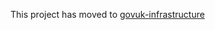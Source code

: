 This project has moved to [govuk-infrastructure](https://github.com/alphagov/govuk-infrastructure/tree/main/terraform/deployments/rds)
